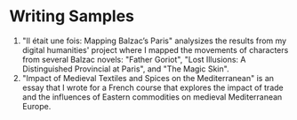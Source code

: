 # Writing Samples

1. "Il était une fois: Mapping Balzac’s Paris" analysizes the results from my digital humanities' project where I mapped the movements of characters from several Balzac novels: "Father Goriot", "Lost Illusions: A Distinguished Provincial at Paris", and "The Magic Skin".
2. "Impact of Medieval Textiles and Spices on the Mediterranean" is an essay that I wrote for a French course that explores the impact of trade and the influences of Eastern commodities on medieval Mediterranean Europe. 
